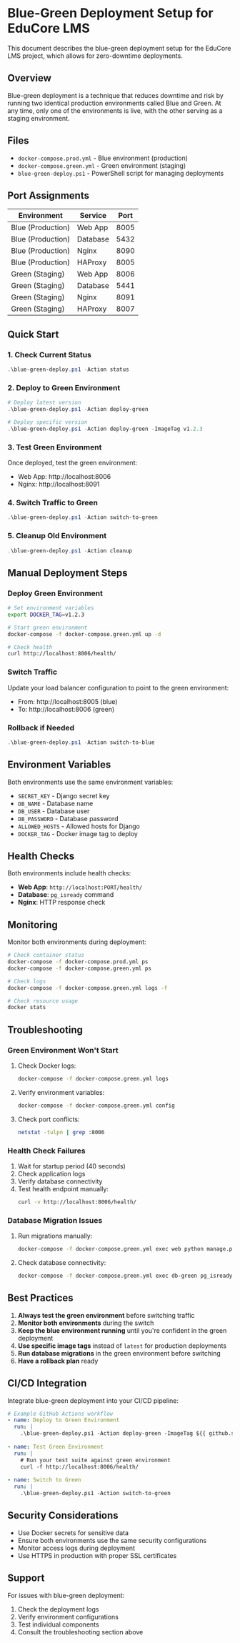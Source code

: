 # Blue-Green Deployment Setup for EduCore LMS

This document describes the blue-green deployment setup for the EduCore LMS project, which allows for zero-downtime deployments.

## Overview

Blue-green deployment is a technique that reduces downtime and risk by running two identical production environments called Blue and Green. At any time, only one of the environments is live, with the other serving as a staging environment.

## Files

- `docker-compose.prod.yml` - Blue environment (production)
- `docker-compose.green.yml` - Green environment (staging)
- `blue-green-deploy.ps1` - PowerShell script for managing deployments

## Port Assignments

| Environment | Service | Port |
|-------------|---------|------|
| Blue (Production) | Web App | 8005 |
| Blue (Production) | Database | 5432 |
| Blue (Production) | Nginx | 8090 |
| Blue (Production) | HAProxy | 8005 |
| Green (Staging) | Web App | 8006 |
| Green (Staging) | Database | 5441 |
| Green (Staging) | Nginx | 8091 |
| Green (Staging) | HAProxy | 8007 |

## Quick Start

### 1. Check Current Status

```powershell
.\blue-green-deploy.ps1 -Action status
```

### 2. Deploy to Green Environment

```powershell
# Deploy latest version
.\blue-green-deploy.ps1 -Action deploy-green

# Deploy specific version
.\blue-green-deploy.ps1 -Action deploy-green -ImageTag v1.2.3
```

### 3. Test Green Environment

Once deployed, test the green environment:
- Web App: http://localhost:8006
- Nginx: http://localhost:8091

### 4. Switch Traffic to Green

```powershell
.\blue-green-deploy.ps1 -Action switch-to-green
```

### 5. Cleanup Old Environment

```powershell
.\blue-green-deploy.ps1 -Action cleanup
```

## Manual Deployment Steps

### Deploy Green Environment

```bash
# Set environment variables
export DOCKER_TAG=v1.2.3

# Start green environment
docker-compose -f docker-compose.green.yml up -d

# Check health
curl http://localhost:8006/health/
```

### Switch Traffic

Update your load balancer configuration to point to the green environment:
- From: http://localhost:8005 (blue)
- To: http://localhost:8006 (green)

### Rollback if Needed

```powershell
.\blue-green-deploy.ps1 -Action switch-to-blue
```

## Environment Variables

Both environments use the same environment variables:

- `SECRET_KEY` - Django secret key
- `DB_NAME` - Database name
- `DB_USER` - Database user
- `DB_PASSWORD` - Database password
- `ALLOWED_HOSTS` - Allowed hosts for Django
- `DOCKER_TAG` - Docker image tag to deploy

## Health Checks

Both environments include health checks:
- **Web App**: `http://localhost:PORT/health/`
- **Database**: `pg_isready` command
- **Nginx**: HTTP response check

## Monitoring

Monitor both environments during deployment:

```bash
# Check container status
docker-compose -f docker-compose.prod.yml ps
docker-compose -f docker-compose.green.yml ps

# Check logs
docker-compose -f docker-compose.green.yml logs -f

# Check resource usage
docker stats
```

## Troubleshooting

### Green Environment Won't Start

1. Check Docker logs:
   ```bash
   docker-compose -f docker-compose.green.yml logs
   ```

2. Verify environment variables:
   ```bash
   docker-compose -f docker-compose.green.yml config
   ```

3. Check port conflicts:
   ```bash
   netstat -tulpn | grep :8006
   ```

### Health Check Failures

1. Wait for startup period (40 seconds)
2. Check application logs
3. Verify database connectivity
4. Test health endpoint manually:
   ```bash
   curl -v http://localhost:8006/health/
   ```

### Database Migration Issues

1. Run migrations manually:
   ```bash
   docker-compose -f docker-compose.green.yml exec web python manage.py migrate
   ```

2. Check database connectivity:
   ```bash
   docker-compose -f docker-compose.green.yml exec db-green pg_isready
   ```

## Best Practices

1. **Always test the green environment** before switching traffic
2. **Monitor both environments** during the switch
3. **Keep the blue environment running** until you're confident in the green deployment
4. **Use specific image tags** instead of `latest` for production deployments
5. **Run database migrations** in the green environment before switching
6. **Have a rollback plan** ready

## CI/CD Integration

Integrate blue-green deployment into your CI/CD pipeline:

```yaml
# Example GitHub Actions workflow
- name: Deploy to Green Environment
  run: |
    .\blue-green-deploy.ps1 -Action deploy-green -ImageTag ${{ github.sha }}
    
- name: Test Green Environment
  run: |
    # Run your test suite against green environment
    curl -f http://localhost:8006/health/
    
- name: Switch to Green
  run: |
    .\blue-green-deploy.ps1 -Action switch-to-green
```

## Security Considerations

- Use Docker secrets for sensitive data
- Ensure both environments use the same security configurations
- Monitor access logs during deployment
- Use HTTPS in production with proper SSL certificates

## Support

For issues with blue-green deployment:

1. Check the deployment logs
2. Verify environment configurations
3. Test individual components
4. Consult the troubleshooting section above